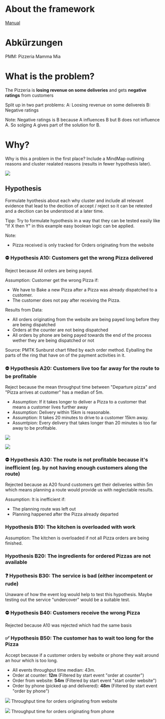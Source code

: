 # About the framework

[Manual](Manual.md)

# Abkürzungen

PMM: Pizzeria Mamma Mia

# What is the problem?

The Pizzeria is **losing revenue on some deliveries** and gets **negative ratings** from customers

Split up in two part problems:
A: Loosing revenue on some delivereis
B: Negative ratings

Note: Negative ratings is B because A influences B but B does not influence A. So solging A gives part of the solution for B.

# Why?

Why is this a problem in the first place? Include a MindMap outlining reasons and cluster realated reasons (results in fewer hypothesis later).

![](build/Why.svg)



## Hypothesis

Formulate hyothesis about each why cluster and include all relevant evidence that lead to the decition of accept / reject so it can be retested and a decition can be understood at a later time.

Tipp: Try to formulate hypothesis in a way that they can be tested easily like "If X then Y" in this example easy boolean logic can be applied.

<!--

### ✅ / ⛔️ / ❓ Hypothesis 1

Status: Accepted / Rejected / Insufficient Evidence to Accept or Reject

Reasoning:
Why is this hypothesis accepted / rejected


Sometimes mapping the hypothesis in an argument map like this can help applying boolean logic and testing the hypothesis:

![](build/Hypothesis_1.svg)

-->

Note:
- Pizza received is only tracked for Orders originating from the website

### ⛔️ Hypothesis A10: Customers get the wrong Pizza delivered
Reject because All orders are being payed.

Assumption: Customer get the wrong Pizza if:
- We have to Bake a new Pizza after a Pizza was already dispatched to a customer.
- The customer does not pay after receiving the Pizza.

Results from Data:
- All orders originating from the website are being payed long before they are being dispatched
- Orders at the counter are not being dispatched
- All orders by phone are being payed towards the end of the process wether they are being dispatched or not

Source: PMTK Sunburst chart filted by each order method. Eyballing the parts of the ring that have on of the payment activities in it.

### ⛔️ Hypothesis A20: Customers live too far away for the route to be profitable
Reject because the mean throughput time between "Departure pizza" and "Pizza arrives at customer" has a median of 5m.

- Assumption: If it takes longer to deliver a Pizza to a customer that means a customer lives further away
- Assumption: Delivery within 15km is reasonable.
- Assumption: It takes 20 minutes to drive to a customer 15km away.
- Assumtpion: Every delivery that takes longer than 20 minutes is too far away to be profitable.

![](PMTKScreenshots/HA20/Filter.png)

![](PMTKScreenshots/HA20/Boxplot.png)


### ⛔️ Hypothesis A30: The route is not profitable because it's inefficient (eg. by not having enough customers along the route)
Rejected because as A20 found customers get their deliveries within 5m which means planning a route would provide us with neglectable results.

Assumption: It is inefficient if:
- The planning route was left out
- Planning happened after the Pizza already departed


### Hypothesis B10: The kitchen is overloaded with work
Assumption: The kitchen is overloaded if not all Pizza orders are being finished.


### Hypothesis B20: The ingredients for ordered Pizzas are not available


### ❓ Hypothesis B30: The service is bad (either incompetent or rude)
Unaware of how the event log would help to test this hypothesis. Maybe testing out the service "undercover" would be a suitable test.


### ⛔️ Hypothesis B40: Customers receive the wrong Pizza
Rejected because A10 was rejected which had the same basis


### ✅ Hypothesis B50: The customer has to wait too long for the Pizza
Accept because if a customer orders by website or phone they wait around an hour which is too long.

- All events throughput time median: 43m.
- Order at counter: **12m** (Filtered by start event "order at counter")
- Order from website:  **54m** (Filtered by start event "start order website")
- Order by phone (picked up and delivered): **48m** (Filtered by start event "order by phone")

![](PMTKScreenshots/HB50/FilteredByStartOrderWebsite.png)
Throughput time for orders originating from website


![](PMTKScreenshots/HB50/FilteredByStartOrderPhone.png)
Throughput time for orders originating from phone



<!--
# How?

Brainstorm ideas on how to solve the problem in a mind map here.

![](build/How.svg)

## Hypothesis

Formulate hypothesis and cluster again but this time the hypothesis is meant to check how valuable each course of action would realy be. Eg. "Doing X is a worthwhile effort to solve this problem".


# Do

Now strategice / Plan any actions that are woth taking as outlined in the how part. And execute them.

Sometimes not all viable options can be taken at the same time use Network diagrams or Weighted Sum Analysis to make a decition on which to take.

-->

